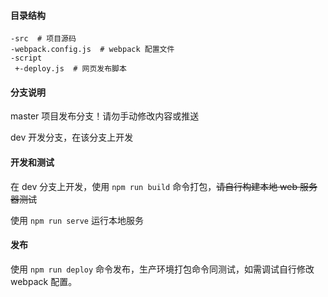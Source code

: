 #### 目录结构
```
-src  # 项目源码
-webpack.config.js  # webpack 配置文件
-script
 +-deploy.js  # 网页发布脚本
```

#### 分支说明
master 项目发布分支！请勿手动修改内容或推送

dev 开发分支，在该分支上开发

#### 开发和测试
在 dev 分支上开发，使用 `npm run build` 命令打包，~~请自行构建本地 web 服务器测试~~

使用 `npm run serve` 运行本地服务

#### 发布
使用 `npm run deploy` 命令发布，生产环境打包命令同测试，如需调试自行修改 webpack 配置。

